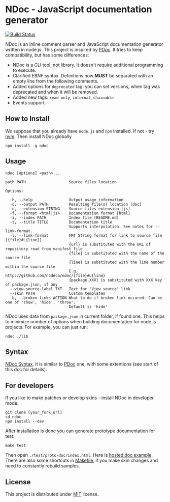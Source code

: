 # NDoc - JavaScript documentation generator
[![Build Status](https://secure.travis-ci.org/nodeca/ndoc.png)](http://travis-ci.org/nodeca/ndoc)

NDoc is an inline comment parser and JavaScript documentation generator written in node.js.
This project is inspired by [PDoc](http://pdoc.org/syntax.html). It tries to keep compatibility,
but has some differences:

- NDoc is a CLI tool, not library. It doesn't require additional programming to execute.
- Clarified EBNF syntax. Definitions now **MUST** be separated with an empty line from the following comments.
- Added options for `deprecated` tag: you can set versions, when tag was deprecated and
  when it will be removed.
- Added new tags: `read-only`, `internal`, `chainable`
- Events support.


## How to Install

We suppose that you already have `node.js` and `npm` installed.
If not - try [nvm](https://github.com/creationix/nvm). Then install NDoc globally

    npm install -g ndoc


## Usage

    ndoc [options] <path>...

    path PATH                   Source files location

    Options:

      -h, --help                Output usage information
      -o, --output PATH         Resulting file(s) location [doc]
      -e, --extension STRING    Source files extension [js]
      -f, --format <html|js>    Documentation format [html]
      -i, --index PATH          Index file [README.md]
      -t, --title TITLE         Documentation title
                                Supports interpolation. See notes for --link-format.
      -l, --link-format         FMT String format for link to source file [{file}#L{line}]
                                {url} is substituted with the URL of repository read from manifest file
                                {file} is substituted with the name of the source file
                                {line} is substituted with the line number within the source file
                                E.g. http://github.com/nodeca/ndoc/{file}#L{line}
                                {package.XXX} is substituted with XXX key of package.json, if any
      --view-source-label TXT   Text for "View source" link
      --skin PATH               Custom templates
      -b, --broken-links ACTION What to do if broken link occured. Can be one of 'show', 'hide', 'throw'.
                                Default is 'hide'

NDoc uses data from `package.json` in current folder, if found one. This helps to minimize number of options when building documentation for node.js projects. For example, you can just run:

    ndoc ./lib


## Syntax

[NDoc Syntax](https://github.com/nodeca/ndoc/blob/master/syntax.md).
It is similar to [PDoc](https://github.com/tobie/pdoc) one, with some extentions (see start of this doc for details).


## For developers

If you like to make patches or develop skins - install NDoc in developer mode:

    git clone [your_fork_url]
    cd ndoc
    npm install --dev

After installation is done you can generate prototype documentation for test:

    make test

Then open `./test/proto-doc/index.html`. Here is [hosted doc example](http://nodeca.github.com/ndoc/tests/doc/). There are also some shortcuts in [Makefile](https://github.com/nodeca/ndoc/blob/master/Makefile),
if you make skin changes and need to constantly rebuild samples.


## License

This project is distributed under [MIT](https://github.com/nodeca/ndoc/blob/master/LICENSE) license.
